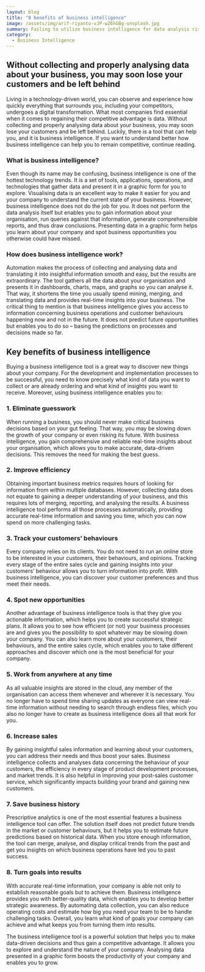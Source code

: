 ```yaml
---
layout: blog
title: "8 benefits of business intelligence"
image: /assets/img/arif-riyanto-vJP-wZ6hGBg-unsplash.jpg
summary: Failing to utilize business intelligence for data analysis risks losing customers and competitiveness in today's rapidly digitalizing market environment.
category:
  - Business Intelligence
---
```

## Without collecting and properly analysing data about your business, you may soon lose your customers and be left behind
Living in a technology-driven world, you can observe and experience how quickly everything that surrounds you, including your competitors, undergoes a digital transformation. What most companies find essential when it comes to regaining their competitive advantage is data. Without collecting and properly analysing data about your business, you may soon lose your customers and be left behind. Luckily, there is a tool that can help you, and it is business intelligence. If you want to understand better how business intelligence can help you to remain competitive, continue reading.


### What is business intelligence?
Even though its name may be confusing, business intelligence is one of the hottest technology trends. It is a set of tools, applications, operations, and technologies that gather data and present it in a graphic form for you to explore. Visualising data is an excellent way to make it easier for you and your company to understand the current state of your business.
However, business intelligence does not do the job for you. It does not perform the data analysis itself but enables you to gain information about your organisation, run queries against that information, generate comprehensible reports, and thus draw conclusions. Presenting data in a graphic form helps you learn about your company and spot business opportunities you otherwise could have missed.


### How does business intelligence work?
Automation makes the process of collecting and analysing data and translating it into insightful information smooth and easy, but the results are extraordinary. The tool gathers all the data about your organisation and presents it in dashboards, charts, maps, and graphs so you can analyse it. That way, it shortens the time you usually spend mining, merging, and translating data and provides real-time insights into your business.
The critical thing to mention is that business intelligence gives you access to information concerning business operations and customer behaviours happening now and not in the future. It does not predict future opportunities but enables you to do so – basing the predictions on processes and decisions made so far.


## Key benefits of business intelligence
Buying a business intelligence tool is a great way to discover new things about your company. For the development and implementation processes to be successful, you need to know precisely what kind of data you want to collect or are already ordering and what kind of insights you want to receive. Moreover, using business intelligence enables you to:

### 1. Eliminate guesswork

When running a business, you should never make critical business decisions based on your gut feeling. That way, you may be slowing down the growth of your company or even risking its future. With business intelligence, you gain comprehensive and reliable real-time insights about your organisation, which allows you to make accurate, data-driven decisions. This removes the need for making the best guess.

### 2. Improve efficiency

Obtaining important business metrics requires hours of looking for information from within multiple databases. However, collecting data does not equate to gaining a deeper understanding of your business, and this requires lots of merging, reporting, and analysing the results. A business intelligence tool performs all those processes automatically, providing accurate real-time information and saving you time, which you can now spend on more challenging tasks.

### 3. Track your customers’ behaviours

Every company relies on its clients. You do not need to run an online store to be interested in your customers, their behaviours, and opinions. Tracking every stage of the entire sales cycle and gaining insights into your customers’ behaviour allows you to turn information into profit. With business intelligence, you can discover your customer preferences and thus meet their needs.

### 4. Spot new opportunities

Another advantage of business intelligence tools is that they give you actionable information, which helps you to create successful strategic plans. It allows you to see how efficient (or not) your business processes are and gives you the possibility to spot whatever may be slowing down your company. You can also learn more about your customers, their behaviours, and the entire sales cycle, which enables you to take different approaches and discover which one is the most beneficial for your company.

### 5. Work from anywhere at any time

As all valuable insights are stored in the cloud, any member of the organisation can access them whenever and wherever it is necessary. You no longer have to spend time sharing updates as everyone can view real-time information without needing to search through endless files, which you also no longer have to create as business intelligence does all that work for you.

### 6. Increase sales

By gaining insightful sales information and learning about your customers, you can address their needs and thus boost your sales. Business intelligence collects and analyses data concerning the behaviour of your customers, the efficiency in every stage of product development processes, and market trends. It is also helpful in improving your post-sales customer service, which significantly impacts building your brand and gaining new customers.

### 7. Save business history

Prescriptive analytics is one of the most essential features a business intelligence tool can offer. The solution itself does not predict future trends in the market or customer behaviours, but it helps you to estimate future predictions based on historical data. When you store enough information, the tool can merge, analyse, and display critical trends from the past and get you insights on which business operations have led you to past success.

### 8. Turn goals into results

With accurate real-time information, your company is able not only to establish reasonable goals but to achieve them. Business intelligence provides you with better-quality data, which enables you to develop better strategic awareness. By automating data collection, you can also reduce operating costs and estimate how big you need your team to be to handle challenging tasks. Overall, you learn what kind of goals your company can achieve and what keeps you from turning them into results.


The business intelligence tool is a powerful solution that helps you to make data-driven decisions and thus gain a competitive advantage. It allows you to explore and understand the nature of your company. Analysing data presented in a graphic form boosts the productivity of your company and enables you to grow.
